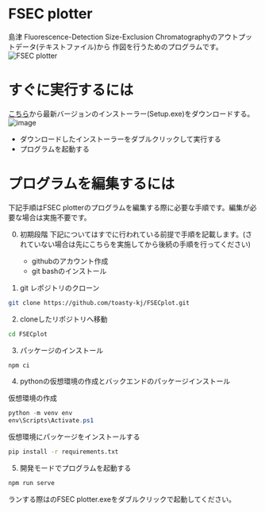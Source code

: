 # FSEC plotter

島津 Fluorescence-Detection Size-Exclusion Chromatographyのアウトプットデータ(テキストファイル)から
作図を行うためのプログラムです。
![FSEC plotter](https://github.com/toasty-kj/FSECplot/assets/74779681/29bba90b-cdfc-4e92-9445-103bb9625ae6)



# すぐに実行するには

[こちら](https://github.com/toasty-kj/FSECplot/releases/latest)から最新バージョンのインストーラー(Setup.exe)をダウンロードする。
![image](https://github.com/toasty-kj/FSECplot/assets/74779681/6e952326-10e0-40ea-9bf9-2bb63b2d2d45)

- ダウンロードしたインストーラーをダブルクリックして実行する
- プログラムを起動する

# プログラムを編集するには

下記手順はFSEC plotterのプログラムを編集する際に必要な手順です。編集が必要な場合は実施不要です。

0. 初期段階
   下記についてはすでに行われている前提で手順を記載します。(されていない場合は先にこちらを実施してから後続の手順を行ってください)

   - githubのアカウント作成
   - git bashのインストール

1. git レポジトリのクローン

```bash
git clone https://github.com/toasty-kj/FSECplot.git
```

2. cloneしたリポジトリへ移動

```bash
cd FSECplot
```

3. パッケージのインストール

```bash
npm ci
```

4. pythonの仮想環境の作成とバックエンドのパッケージインストール

仮想環境の作成

```powershell
python -m venv env
env\Scripts\Activate.ps1
```

仮想環境にパッケージをインストールする

```bash
pip install -r requirements.txt
```

5. 開発モードでプログラムを起動する

```bash
npm run serve
```

ランする際はのFSEC plotter.exeをダブルクリックで起動してください。
